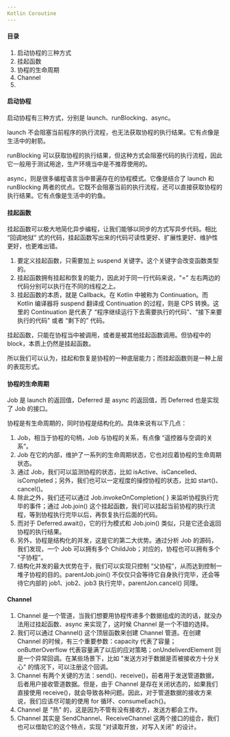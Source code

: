 ```yaml
---
Kotlin Coroutine
---
```


#### 目录

1. 启动协程的三种方式
2. 挂起函数
2. 协程的生命周期
2. Channel
2. 

#### 启动协程

启动协程有三种方式，分别是 launch、runBlocking、async。

launch 不会阻塞当前程序的执行流程，也无法获取协程的执行结果。它有点像是生活中的射箭。

runBlocking 可以获取协程的执行结果，但这种方式会阻塞代码的执行流程，因此它一般用于测试用途，生产环境当中是不推荐使用的。

async，则是很多编程语言当中普遍存在的协程模式。它像是结合了 launch 和 runBlocking 两者的优点。它既不会阻塞当前的执行流程，还可以直接获取协程的执行结果。它有点像是生活中的钓鱼。

#### 挂起函数

挂起函数可以极大地简化异步编程，让我们能够以同步的方式写异步代码。相比 “回调地狱” 式的代码，挂起函数写出来的代码可读性更好、扩展性更好、维护性更好，也更难出错。

1. 要定义挂起函数，只需要加上 suspend 关键字。这个关键字会改变函数类型的。
2. 挂起函数拥有挂起和恢复的能力，因此对于同一行代码来说，"=" 左右两边的代码分别可以执行在不同的线程之上。
3. 挂起函数的本质，就是 Callback。在 Kotlin 中被称为 Continuation。而 Kotlin 编译器将 suspend 翻译成 Continuation 的过程，则是 CPS 转换。这里的 Continuation 是代表了 “程序继续运行下去需要执行的代码”、“接下来要执行的代码” 或者 “剩下的” 代码。

挂起函数，只能在协程当中被调用，或者是被其他挂起函数调用。但协程中的 block，本质上仍然是挂起函数。

所以我们可以认为，挂起和恢复是协程的一种底层能力；而挂起函数则是一种上层的表现形式。

#### 协程的生命周期

Job 是 launch 的返回值，Deferred 是 async 的返回值，而 Deferred 也是实现了 Job 的接口。

协程是有生命周期的，同时协程是结构化的。具体来说有以下几点：

1. Job，相当于协程的句柄，Job 与协程的关系，有点像 “遥控器与空调的关系”。
2. Job 在它的内部，维护了一系列的生命周期状态，它也对应着协程的生命周期状态。
3. 通过 Job，我们可以监测协程的状态，比如 isActive、isCancelled、isCompleted；另外，我们也可以一定程度的操控协程的状态，比如 start()、cancel()。
4. 除此之外，我们还可以通过 Job.invokeOnCompletion{ } 来监听协程执行完毕的事件；通过 Job.join() 这个挂起函数，我们可以挂起当前协程的执行流程，等到协程执行完毕以后，再恢复执行后面的代码。
5. 而对于 Deferred.await()，它的行为模式和 Job.join() 类似，只是它还会返回协程的执行结果。
6. 另外，协程是结构化的并发，这是它的第二大优势。通过分析 Job 的源码，我们发现，一个 Job 可以拥有多个 ChildJob；对应的，协程也可以拥有多个 “子协程”。
7. 结构化并发的最大优势在于，我们可以实现只控制 “父协程”，从而达到控制一堆子协程的目的。parentJob.join() 不仅仅只会等待它自身执行完毕，还会等待它内部的 job1、job2、job3 执行完毕，parentJon.cancel() 同理。

#### Channel

1. Channel 是一个管道，当我们想要用协程传递多个数据组成的流的话，就没办法用过挂起函数、async 来实现了，这时候 Channel 是一个不错的选择。
2. 我们可以通过 Channel() 这个顶层函数来创建 Channel 管道。在创建 Channel 的时候，有三个重要参数：capacity 代表了容量；onButterOverflow 代表容量满了以后的应对策略；onUndeliverdElement 则是一个异常回调。在某些场景下，比如 "发送方对于数据是否被接收方十分关心" 的情况下，可以注册这个回调。
3. Channel 有两个关键的方法：send()、receive()，前者用于发送管道数据，后者用户接收管道数据。但是，由于 Channel 是存在关闭状态的，如果我们直接使用 receive()，就会导致各种问题。因此，对于管道数据的接收方来说，我们应该尽可能的使用 for 循环、consumeEach{}。
4. Channel 是 "热" 的，这是因为不管有没有接收方，发送方都会工作。
5. Channel 其实是 SendChannel、ReceiveChannel 这两个接口的组合，我们也可以借助它的这个特点，实现 "对读取开放，对写入关闭" 的设计。